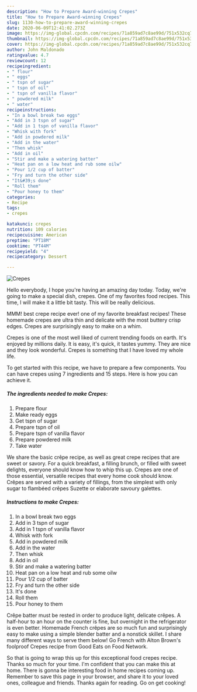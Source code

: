 ```yaml
---
description: "How to Prepare Award-winning Crepes"
title: "How to Prepare Award-winning Crepes"
slug: 1130-how-to-prepare-award-winning-crepes
date: 2020-06-09T12:41:02.273Z
image: https://img-global.cpcdn.com/recipes/71a859ad7c8ae99d/751x532cq70/crepes-recipe-main-photo.jpg
thumbnail: https://img-global.cpcdn.com/recipes/71a859ad7c8ae99d/751x532cq70/crepes-recipe-main-photo.jpg
cover: https://img-global.cpcdn.com/recipes/71a859ad7c8ae99d/751x532cq70/crepes-recipe-main-photo.jpg
author: John Maldonado
ratingvalue: 4.7
reviewcount: 12
recipeingredient:
- " flour"
- " eggs"
- " tspn of sugar"
- " tspn of oil"
- " tspn of vanilla flavor"
- " powdered milk"
- " water"
recipeinstructions:
- "In a bowl break two eggs"
- "Add in 3 tspn of sugar"
- "Add in 1 tspn of vanilla flavor"
- "Whisk with fork"
- "Add in powdered milk"
- "Add in the water"
- "Then whisk"
- "Add in oil"
- "Stir and make a watering batter"
- "Heat pan on a low heat and rub some oilw"
- "Pour 1/2 cup of batter"
- "Fry and turn the other side"
- "It&#39;s done"
- "Roll them"
- "Pour honey to them"
categories:
- Recipe
tags:
- crepes

katakunci: crepes 
nutrition: 109 calories
recipecuisine: American
preptime: "PT18M"
cooktime: "PT44M"
recipeyield: "4"
recipecategory: Dessert

---
```



![Crepes](https://img-global.cpcdn.com/recipes/71a859ad7c8ae99d/751x532cq70/crepes-recipe-main-photo.jpg)

Hello everybody, I hope you're having an amazing day today. Today, we're going to make a special dish, crepes. One of my favorites food recipes. This time, I will make it a little bit tasty. This will be really delicious.

MMM! best crepe recipe ever! one of my favorite breakfast recipes! These homemade crepes are ultra thin and delicate with the most buttery crisp edges. Crepes are surprisingly easy to make on a whim.

Crepes is one of the most well liked of current trending foods on earth. It's enjoyed by millions daily. It is easy, it's quick, it tastes yummy. They are nice and they look wonderful. Crepes is something that I have loved my whole life.


To get started with this recipe, we have to prepare a few components. You can have crepes using 7 ingredients and 15 steps. Here is how you can achieve it.

<!--inarticleads1-->

##### The ingredients needed to make Crepes:

1. Prepare  flour
1. Make ready  eggs
1. Get  tspn of sugar
1. Prepare  tspn of oil
1. Prepare  tspn of vanilla flavor
1. Prepare  powdered milk
1. Take  water


We share the basic crêpe recipe, as well as great crepe recipes that are sweet or savory. For a quick breakfast, a filling brunch, or filled with sweet delights, everyone should know how to whip this up. Crepes are one of those essential, versatile recipes that every home cook should know. Crêpes are served with a variety of fillings, from the simplest with only sugar to flambéed crêpes Suzette or elaborate savoury galettes. 

<!--inarticleads2-->

##### Instructions to make Crepes:

1. In a bowl break two eggs
1. Add in 3 tspn of sugar
1. Add in 1 tspn of vanilla flavor
1. Whisk with fork
1. Add in powdered milk
1. Add in the water
1. Then whisk
1. Add in oil
1. Stir and make a watering batter
1. Heat pan on a low heat and rub some oilw
1. Pour 1/2 cup of batter
1. Fry and turn the other side
1. It&#39;s done
1. Roll them
1. Pour honey to them


Crêpe batter must be rested in order to produce light, delicate crêpes. A half-hour to an hour on the counter is fine, but overnight in the refrigerator is even better. Homemade French crêpes are so much fun and surprisingly easy to make using a simple blender batter and a nonstick skillet. I share many different ways to serve them below! Go French with Alton Brown&#39;s foolproof Crepes recipe from Good Eats on Food Network. 

So that is going to wrap this up for this exceptional food crepes recipe. Thanks so much for your time. I'm confident that you can make this at home. There is gonna be interesting food in home recipes coming up. Remember to save this page in your browser, and share it to your loved ones, colleague and friends. Thanks again for reading. Go on get cooking!
